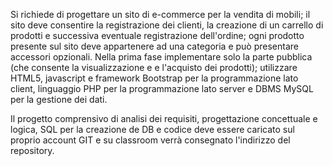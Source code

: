 Si richiede di progettare un sito di e-commerce per la vendita di mobili; il sito deve consentire la registrazione dei clienti, la creazione di un carrello di prodotti e successiva eventuale registrazione dell'ordine; ogni prodotto presente sul sito deve appartenere ad una categoria e può presentare accessori opzionali.
Nella prima fase implementare solo la parte pubblica (che consente la visualizzazione e e l'acquisto dei prodotti);  utilizzare HTML5, javascript e framework Bootstrap per la programmazione lato client, linguaggio PHP per la programmazione lato server e DBMS MySQL per la gestione dei dati.

Il progetto comprensivo di analisi dei requisiti, progettazione concettuale e logica, SQL per la creazione de DB e codice deve essere caricato sul proprio account GIT e su classroom verrà consegnato l'indirizzo del repository.
